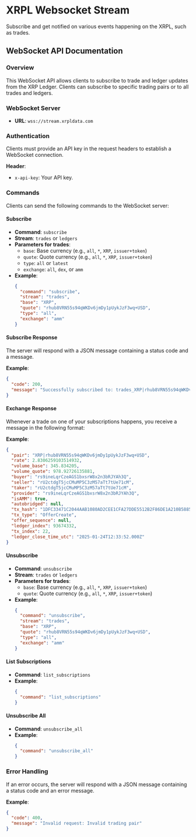 # XRPL Websocket Stream
Subscribe and get notified on various events happening on the XRPL, such as trades.

## WebSocket API Documentation

### Overview
This WebSocket API allows clients to subscribe to trade and ledger updates from the XRP Ledger. Clients can subscribe to specific trading pairs or to all trades and ledgers.

### WebSocket Server
- **URL**: `wss://stream.xrpldata.com`

### Authentication
Clients must provide an API key in the request headers to establish a WebSocket connection.

**Header**:
- `x-api-key`: Your API key.

### Commands
Clients can send the following commands to the WebSocket server:

#### Subscribe
- **Command**: `subscribe`
- **Stream**: `trades` or `ledgers`
- **Parameters for trades**:
  - `base`: Base currency (e.g., `all`, `*`, `XRP`, `issuer+token`)
  - `quote`: Quote currency (e.g., `all`, `*`, `XRP`, `issuer+token`)
  - `type`: `all` or `latest`
  - `exchange`: `all`, `dex`, or `amm`
- **Example**:
  ```json
  {
    "command": "subscribe",
    "stream": "trades",
    "base": "XRP",
    "quote": "rhub8VRN55s94qWKDv6jmDy1pUykJzF3wq+USD",
    "type": "all",
    "exchange": "amm"
  }
  ```

#### Subscribe Response
The server will respond with a JSON message containing a status code and a message.

**Example**:
```json
{
  "code": 200,
  "message": "Successfully subscribed to: trades_XRP|rhub8VRN55s94qWKDv6jmDy1pUykJzF3wq+USD_all_amm"
}
```

#### Exchange Response
Whenever a trade on one of your subscriptions happens, you receive a message in the following format:

**Example**:
```json
{
  "pair": "XRP|rhub8VRN55s94qWKDv6jmDy1pUykJzF3wq+USD",
  "rate": 2.8306259103514932,
  "volume_base": 345.834205,
  "volume_quote": 978.92726135881,
  "buyer": "rs9ineLqrCzeAGS1bxsrW8x2n3bRJYAh3Q",
  "seller": "rU2ctdgT5jcCMuMP5C3zM57aTt7tUe71cM",
  "taker": "rU2ctdgT5jcCMuMP5C3zM57aTt7tUe71cM",
  "provider": "rs9ineLqrCzeAGS1bxsrW8x2n3bRJYAh3Q",
  "isAMM": true,
  "autobridged": null,
  "tx_hash": "1DFC33471C2044AAB1080AD2CEE1CFA27DDE5512B2F86DE1A210B5885EE84BD9",
  "tx_type": "OfferCreate",
  "offer_sequence": null,
  "ledger_index": 93674332,
  "tx_index": 22,
  "ledger_close_time_utc": "2025-01-24T12:33:52.000Z"
}
```

#### Unsubscribe
- **Command**: `unsubscribe`
- **Stream**: `trades` or `ledgers`
- **Parameters for trades**:
  - `base`: Base currency (e.g., `all`, `*`, `XRP`, `issuer+token`)
  - `quote`: Quote currency (e.g., `all`, `*`, `XRP`, `issuer+token`)
- **Example**:
  ```json
  {
    "command": "unsubscribe",
    "stream": "trades",
    "base": "XRP",
    "quote": "rhub8VRN55s94qWKDv6jmDy1pUykJzF3wq+USD",
    "type": "all",
    "exchange": "amm"
  }
  ```

#### List Subscriptions
- **Command**: `list_subscriptions`
- **Example**:
  ```json
  {
    "command": "list_subscriptions"
  }
  ```

#### Unsubscribe All
- **Command**: `unsubscribe_all`
- **Example**:
  ```json
  {
    "command": "unsubscribe_all"
  }
  ```

### Error Handling
If an error occurs, the server will respond with a JSON message containing a status code and an error message.

**Example**:
```json
{
  "code": 400,
  "message": "Invalid request: Invalid trading pair"
}
```
